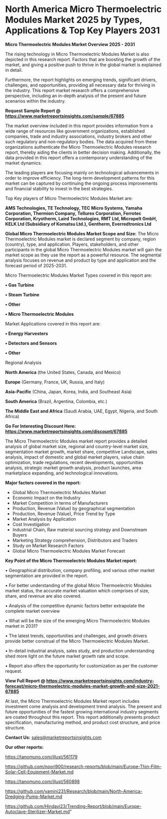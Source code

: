 # North America Micro Thermoelectric Modules Market 2025 by Types, Applications & Top Key Players 2031

<Strong> Micro Thermoelectric Modules Market Overview 2025 - 2031</strong>

The rising technology in Micro Thermoelectric Modules Market is also depicted in this research report. Factors that are boosting the growth of the market, and giving a positive push to thrive in the global market is explained in detail.

Furthermore, the report highlights on emerging trends, significant drivers, challenges, and opportunities, providing all necessary data for thriving in the industry. This report market research offers a comprehensive perspective, including an in-depth analysis of the present and future scenarios within the industry.

<strong>Request Sample Report @ <a href=https://www.marketreportsinsights.com/sample/67885>https://www.marketreportsinsights.com/sample/67885</a></strong>

The market overview included in this report provides information from a wide range of resources like government organizations, established companies, trade and industry associations, industry brokers and other such regulatory and non-regulatory bodies. The data acquired from these organizations authenticate the Micro Thermoelectric Modules research report, thereby aiding the clients in better decision making. Additionally, the data provided in this report offers a contemporary understanding of the market dynamics.

The leading players are focusing mainly on technological advancements in order to improve efficiency. The long-term development patterns for this market can be captured by continuing the ongoing process improvements and financial stability to invest in the best strategies.

Top Key players of Micro Thermoelectric Modules Market are:

<strong>AMS Technologies, TE Technology, TEC Micro Systems, Yamaha Corporation, Thermion Company, Tellurex Corporation, Ferrotec Corporation, Kryotherm, Laird Technologies, RMT Ltd, Micropelt GmbH, KELK Ltd (Subsidiary of Komatsu Ltd.), Gentherm, Everredtronics Ltd</strong>

<strong><b>Global Micro Thermoelectric Modules Market Scope and Size:</b></strong>
The Micro Thermoelectric Modules market is declared segment by company, region (country), type, and application. Players, stakeholders, and other participants in the global Micro Thermoelectric Modules market will gain the market scope as they use the report as a powerful resource. The segmental analysis focuses on revenue and product by type and application and the forecast period of 2025-2031.

Micro Thermoelectric Modules Market Types covered in this report are:

<strong>• Gas Turbine

• Steam Turbine

• Other

• Micro Thermoelectric Modules</strong>

Market Applications covered in this report are:

<strong>• Energy Harvesters

• Detectors and Sensors

• Other</strong> 

Regional Analysis

<strong>North America</strong> (the United States, Canada, and Mexico)

<strong>Europe</strong> (Germany, France, UK, Russia, and Italy)

<strong>Asia-Pacific</strong> (China, Japan, Korea, India, and Southeast Asia)

<strong>South America</strong> (Brazil, Argentina, Colombia, etc.)

<strong>The Middle East and Africa</strong> (Saudi Arabia, UAE, Egypt, Nigeria, and South Africa)

<strong>Go For Interesting Discount Here: <a href=https://www.marketreportsinsights.com/discount/67885>https://www.marketreportsinsights.com/discount/67885</a></strong>

The Micro Thermoelectric Modules market report provides a detailed analysis of global market size, regional and country-level market size, segmentation market growth, market share, competitive Landscape, sales analysis, impact of domestic and global market players, value chain optimization, trade regulations, recent developments, opportunities analysis, strategic market growth analysis, product launches, area marketplace expanding, and technological innovations.

<strong><b>Major factors covered in the report:</b></strong>
<ul>
  <li>Global Micro Thermoelectric Modules Market </li>
  <li>Economic Impact on the Industry</li>
  <li>Market Competition in terms of Manufacturers</li>
  <li>Production, Revenue (Value) by geographical segmentation</li>
  <li>Production, Revenue (Value), Price Trend by Type</li>
  <li>Market Analysis by Application</li>
  <li>Cost Investigation</li>
  <li>Industrial Chain, Raw material sourcing strategy and Downstream Buyers</li>
  <li>Marketing Strategy comprehension, Distributors and Traders</li>
  <li>Study on Market Research Factors</li>
  <li>Global Micro Thermoelectric Modules Market Forecast</li>
</ul>

<strong><b>Key Point of the Micro Thermoelectric Modules Market report:</b></strong>

• Geographical distribution, company profiling, and various other market segmentation are provided in the report.

• For better understanding of the global Micro Thermoelectric Modules market status, the accurate market valuation which comprises of size, share, and revenue are also covered.

• Analysis of the competitive dynamic factors better extrapolate the complete market overview

• What will be the size of the emerging Micro Thermoelectric Modules market in 2031?

• The latest trends, opportunities and challenges, and growth drivers provide better construal of the Micro Thermoelectric Modules Market.

• In-detail industrial analysis, sales study, and production understanding shed more light on the future market growth rate and scope.

• Report also offers the opportunity for customization as per the customer request.

<strong><b>View Full Report @ <a href=https://www.marketreportsinsights.com/industry-forecast/micro-thermoelectric-modules-market-growth-and-size-2021-67885>https://www.marketreportsinsights.com/industry-forecast/micro-thermoelectric-modules-market-growth-and-size-2021-67885</a></b></strong>


At last, the Micro Thermoelectric Modules Market report includes investment come analysis and development trend analysis. The present and future opportunities of the fastest growing international industry segments are coated throughout this report. This report additionally presents product specification, manufacturing method, and product cost structure, and price structure.

<strong>Contact Us:</strong>
sales@marketreportsinsights.com

<strong>Our other reports:</strong>

<a href=https://tanomuno.com/illust/561179>https://tanomuno.com/illust/561179</a>

<a href=https://github.com/noori900/research-reports/blob/main/Europe-Thin-Film-Solar-Cell-Equipment-Market.md>https://github.com/noori900/research-reports/blob/main/Europe-Thin-Film-Solar-Cell-Equipment-Market.md</a>

<a href=https://tanomuno.com/illust/560898>https://tanomuno.com/illust/560898</a>

<a href=https://github.com/yamini231/Research/blob/main/North-America-Dredging-Pump-Market.md>https://github.com/yamini231/Research/blob/main/North-America-Dredging-Pump-Market.md</a>

<a href=https://github.com/Hindavi23/Trending-Report/blob/main/Europe-Autoclave-Sterilizer-Market.md>https://github.com/Hindavi23/Trending-Report/blob/main/Europe-Autoclave-Sterilizer-Market.md</a>"
